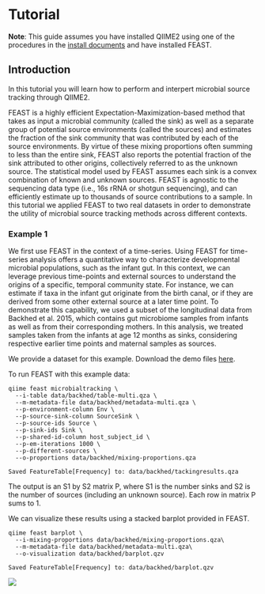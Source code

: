 
# Tutorial 
**Note**: This guide assumes you have installed QIIME2 using one of the procedures in the [install documents](https://docs.qiime2.org/2019.7/install/) and have installed FEAST.


## Introduction 

In this tutorial you will learn how to perform and interpert microbial source tracking through QIIME2. 

FEAST is a highly efficient Expectation-Maximization-based method that takes as input a microbial community (called the sink) as well as a separate group of potential source environments (called the sources) and estimates the fraction of the sink community that was contributed by each of the source environments. By virtue of these mixing proportions often summing to less than the entire sink, FEAST also reports the potential fraction of the sink attributed to other origins, collectively referred to as the unknown source. The statistical model used by FEAST assumes each sink is a convex combination of known and unknown sources. FEAST is agnostic to the sequencing data type (i.e., 16s rRNA or shotgun sequencing), and can efficiently estimate up to thousands of source contributions to a sample. In this tutorial we applied FEAST to two real datasets in order to demonstrate the utility of microbial source tracking methods across different contexts.  


### Example 1
We first use FEAST in the context of a time-series.  Using FEAST for time-series analysis offers a quantitative way to characterize developmental microbial populations, such as the infant gut. In this context, we can leverage previous time-points and external sources to understand the origins of a specific, temporal community state. For instance, we can estimate if taxa in the infant gut originate from the birth canal, or if they are derived from some other external source at a later time point. To demonstrate this capability, we used a subset of the longitudinal data from Backhed et al. 2015, which contains gut microbiome samples from infants as well as from their corresponding mothers. In this analysis, we treated samples taken from the infants at age 12 months as sinks, considering respective earlier time points and maternal samples as sources.


We provide a dataset for this example. Download the demo files <a href="https://github.com/cameronmartino/FEAST/q2_FEAST/tutorials/data/backhed">here</a>.

To run FEAST with this example data:

```shell
qiime feast microbialtracking \
  --i-table data/backhed/table-multi.qza \
  --m-metadata-file data/backhed/metadata-multi.qza \
  --p-environment-column Env \
  --p-source-sink-column SourceSink \
  --p-source-ids Source \
  --p-sink-ids Sink \
  --p-shared-id-column host_subject_id \
  --p-em-iterations 1000 \
  --p-different-sources \
  --o-proportions data/backhed/mixing-proportions.qza 
```
```Saved FeatureTable[Frequency] to: data/backhed/tackingresults.qza```

The output is an S1 by S2 matrix P, where S1 is the number sinks and S2 is the number of sources (including an unknown source). Each row in matrix P sums to 1.

We can visualize these results using a stacked barplot provided in FEAST.

```shell
qiime feast barplot \
  --i-mixing-proportions data/backhed/mixing-proportions.qza\
  --m-metadata-file data/backhed/metadata-multi.qza\
  --o-visualization data/backhed/barplot.qzv
```
```Saved FeatureTable[Frequency] to: data/backhed/barplot.qzv```

![](etc/backhed-barplot.png) 
